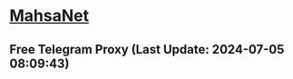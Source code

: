 
# [MahsaNet](https://t.me/mahsa_net)
## Free Telegram Proxy (Last Update: 2024-07-05 08:09:43)

    